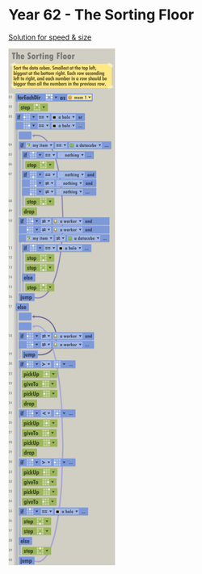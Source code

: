 # Year 62 - The Sorting Floor

[Solution for speed & size](../Year49/solution.txt)

![Solution for speed & size](solution.JPEG "Year 62")